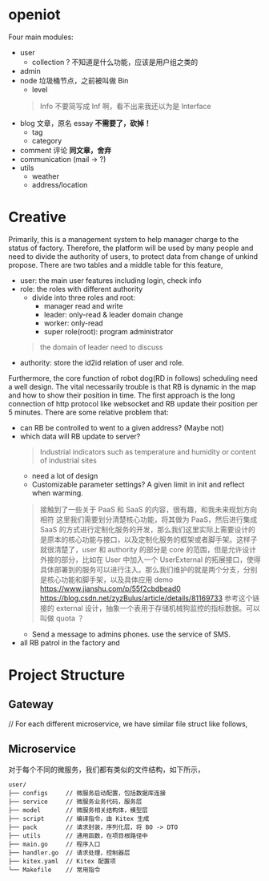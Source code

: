 # openiot

Four main modules: 
- user
  - collection ? 不知道是什么功能，应该是用户组之类的
- admin
- node 垃圾桶节点，之前被叫做 Bin
  - level
  > Info 不要简写成 Inf 啊，看不出来我还以为是 Interface
- blog 文章，原名 essay **不需要了，砍掉！**
  - tag
  - category
- comment 评论 **同文章，舍弃**
- communication (mail -> ?)
- utils
  - weather
  - address/location
  
# Creative
Primarily, this is a management system to help manager charge to the status of factory.
Therefore, the platform will be used by many people and need to divide the authority of users, to protect data from change of unkind propose.
There are two tables and a middle table for this feature, 
- user: the main user features including login, check info
- role: the roles with different authority
  - divide into three roles and root: 
    - manager read and write
    - leader: only-read & leader domain change
    - worker: only-read
    - super role(root): program administrator
  > the domain of leader need to discuss
- authority: store the id2id relation of user and role.

Furthermore, the core function of robot dog(RD in follows) scheduling need a well design. The vital necessarily trouble is that RB is dynamic in the map and how to show their position in time. The first approach is the long connection of http protocol like websocket and RB update their position per 5 minutes. There are some relative problem that:
- can RB be controlled to went to a given address? (Maybe not)
- which data will RB update to server?
  > Industrial indicators such as temperature and humidity or content of industrial sites
  - need a lot of design
  - Customizable parameter settings? A given limit in init and reflect when warming.
  > 接触到了一些关于 PaaS 和 SaaS 的内容，很有趣，和我未来规划方向相符
  > 这里我们需要划分清楚核心功能，将其做为 PaaS，然后进行集成 SaaS 的方式进行定制化服务的开发，那么我们这里实际上需要设计的是原本的核心功能与接口，以及定制化服务的框架或者脚手架。这样子就很清楚了，user 和 authority 的部分是 core 的范围，但是允许设计外接的部分，比如在 User 中加入一个 UserExternal 的拓展接口，使得具体部署到的服务可以进行注入。那么我们维护的就是两个分支，分别是核心功能和脚手架，以及具体应用 demo
  > https://www.jianshu.com/p/55f2cbdbead0
  > https://blog.csdn.net/zyzBulus/article/details/81169733
  > 参考这个链接的 external 设计，抽象一个表用于存储机械狗监控的指标数据。可以叫做 quota ？
  - Send a message to admins phones. use the service of SMS.
- all RB patrol in the factory and 

# Project Structure

## Gateway

// For each different microservice, we have similar file struct like follows,

## Microservice

对于每个不同的微服务，我们都有类似的文件结构，如下所示，
```shell
user/
├── configs     // 微服务启动配置，包括数据库连接
├── service     // 微服务业务代码，服务层
├── model       // 微服务相关结构体，模型层
├── script      // 编译指令，由 Kitex 生成
├── pack        // 请求封装，序列化层，将 BO -> DTO
├── utils       // 通用函数，在项目根路径中
├── main.go     // 程序入口
├── handler.go  // 请求处理，控制器层
├── kitex.yaml  // Kitex 配置项
└── Makefile    // 常用指令
```


